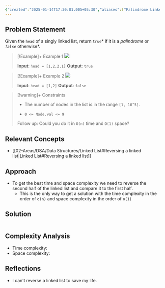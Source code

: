 ```yaml
---
{"created":"2025-01-14T17:30:01.005+05:30","aliases":["Palindrome Linked List"],"completed":true,"redo":false,"Description":"acting very silly goofy","leetcode-index":234,"link":"https://leetcode.com/problems/palindrome-linked-list","difficulty":"Easy","tags":["leetcode/linked-list","leetcode/two-pointers","leetcode/stack","leetcode/recursion","programming/practice","leetcode/problem"],"publish":true,"date created":"2025-01-14T15:25","date modified":"2025-01-14T17:30","PassFrontmatter":true,"updated":"2025-01-14T17:30:01.005+05:30"}
---
```





## Problem Statement

Given the `head` of a singly linked list, return `true`* if it is a *<span data-keyword="palindrome-sequence">*palindrome*</span>* or *`false`* otherwise*.

 

>[!Example]+ Example 1
>![](https://assets.leetcode.com/uploads/2021/03/03/pal1linked-list.jpg)
>
>**Input**: `head = [1,2,2,1]`
>**Output**: `true
`

>[!Example]+ Example 2
>![](https://assets.leetcode.com/uploads/2021/03/03/pal2linked-list.jpg)
>
>**Input**: `head = [1,2]`
>**Output**: `false
`

>[!warning]+ Constraints
>- The number of nodes in the list is in the range `[1, 10^5]`.
>
>- `0 <= Node.val <= 9`
>
>
>
>
>
>
>Follow up: Could you do it in `O(n)` time and `O(1)` space?

## Relevant Concepts
- [[02-Areas/DSA/Data Structures/Linked List#Reversing a linked list\|Linked List#Reversing a linked list]]

## Approach
- To get the best time and space complexity we need to reverse the second half of the linked list and compare it to the first half.
	- This is the only way to get a solution with the time complexity in the order of `o(n)` and space complexity in the order of `o(1)`
## Solution
```Java

```

## Complexity Analysis
- Time complexity:
- Space complexity:

## Reflections
- I can't reverse a linked list to save my life.
